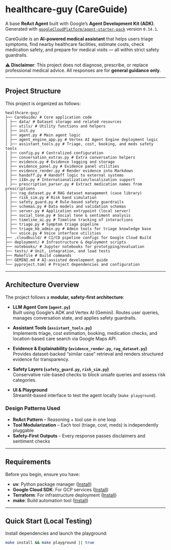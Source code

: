 # healthcare-guy (CareGuide)

A base **ReAct Agent** built with Google’s **Agent Development Kit (ADK)**.  
Generated with [`googleCloudPlatform/agent-starter-pack`](https://github.com/GoogleCloudPlatform/agent-starter-pack) version `0.14.1`.

CareGuide is an **AI-powered medical assistant** that helps users triage symptoms, find nearby healthcare facilities, estimate costs, check medication safety, and prepare for medical visits — all within strict safety guardrails.

⚠️ **Disclaimer**: This project does not diagnose, prescribe, or replace professional medical advice. All responses are for **general guidance only**.

---


## Project Structure

This project is organized as follows:

```
healthcare-guy/
├── CareGuide/ # Core application code
│ ├── data/ # Dataset storage and related resources
│ ├── utils/ # Utility functions and helpers
│ ├── init.py
│ ├── agent.py # Main agent logic
│ ├── agent_engine_app.py # Vertex AI Agent Engine deployment logic
│ ├── assistant_tools.py # Triage, cost, booking, and meds safety tools
│ ├── config.py # Centralized configuration
│ ├── conversation_extras.py # Extra conversation helpers
│ ├── evidence.py # Evidence logging and storage
│ ├── evidence_panel.py # Evidence panel utilities
│ ├── evidence_render.py # Render evidence into Markdown
│ ├── handoff.py # Handoff logic to external systems
│ ├── i18n.py # Internationalization/localization support
│ ├── prescription_parser.py # Extract medication names from prescriptions
│ ├── rag_dataset.py # RAG dataset management (case library)
│ ├── risk_sim.py # Risk band simulation
│ ├── safety_guard.py # Rule-based safety guardrails
│ ├── schemas.py # Data models and validation schemas
│ ├── server.py # Application entrypoint (local server)
│ ├── social_tone.py # Social tone & sentiment analysis
│ ├── timeline_ai.py # Timeline tracking of interactions
│ ├── triage.py # Symptom triage pipeline
│ ├── triage_kb_admin.py # Admin tools for triage knowledge base
│ └── voice.py # Voice interface utilities
├── .cloudbuild/ # CI/CD pipeline configs for Google Cloud Build
├── deployment/ # Infrastructure & deployment scripts
├── notebooks/ # Jupyter notebooks for prototyping/evaluation
├── tests/ # Unit, integration, and load tests
├── Makefile # Build commands
├── GEMINI.md # AI-assisted development guide
└── pyproject.toml # Project dependencies and configuration
```


---

## Architecture Overview

The project follows a **modular, safety-first architecture**:

- **LLM Agent Core (`agent.py`)**  
  Built using Google’s ADK and Vertex AI (Gemini). Routes user queries, manages conversation state, and applies safety guardrails.

- **Assistant Tools (`assistant_tools.py`)**  
  Implements triage, cost estimation, booking, medication checks, and location-based care search via Google Maps API.

- **Evidence & Explainability (`evidence_render.py`, `rag_dataset.py`)**  
  Provides dataset-backed “similar case” retrieval and renders structured evidence for transparency.

- **Safety Layers (`safety_guard.py`, `risk_sim.py`)**  
  Conservative rule-based checks to block unsafe queries and assess risk categories.

- **UI & Playground**  
  Streamlit-based interface to test the agent locally (`make playground`).

### Design Patterns Used
- **ReAct Pattern** – Reasoning + tool use in one loop  
- **Tool Modularization** – Each tool (triage, cost, meds) is independently pluggable  
- **Safety-First Outputs** – Every response passes disclaimers and sentiment checks  

---

## Requirements

Before you begin, ensure you have:
- **uv**: Python package manager ([Install](https://docs.astral.sh/uv/getting-started/installation/))  
- **Google Cloud SDK**: For GCP services ([Install](https://cloud.google.com/sdk/docs/install))  
- **Terraform**: For infrastructure deployment ([Install](https://developer.hashicorp.com/terraform/downloads))  
- **make**: Build automation tool ([Install](https://www.gnu.org/software/make/))  

---

## Quick Start (Local Testing)

Install dependencies and launch the playground:

```bash
make install && make playground || true
